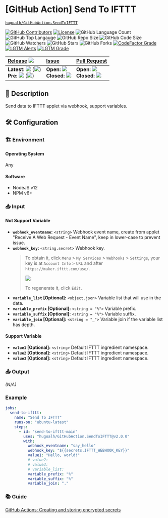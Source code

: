 # \[GitHub Action\] Send To IFTTT

[`hugoalh/GitHubAction.SendToIFTTT`](https://github.com/hugoalh/GitHubAction.SendToIFTTT)

[![GitHub Contributors](https://img.shields.io/github/contributors/hugoalh/GitHubAction.SendToIFTTT?logo=github&logoColor=ffffff&style=flat-square)](https://github.com/hugoalh/GitHubAction.SendToIFTTT/graphs/contributors)
[![License](https://img.shields.io/github/license/hugoalh/GitHubAction.SendToIFTTT?logo=github&logoColor=ffffff&style=flat-square)](./LICENSE.md)
![GitHub Language Count](https://img.shields.io/github/languages/count/hugoalh/GitHubAction.SendToIFTTT?logo=github&logoColor=ffffff&style=flat-square)
![GitHub Top Langauge](https://img.shields.io/github/languages/top/hugoalh/GitHubAction.SendToIFTTT?logo=github&logoColor=ffffff&style=flat-square)
![GitHub Repo Size](https://img.shields.io/github/repo-size/hugoalh/GitHubAction.SendToIFTTT?logo=github&logoColor=ffffff&style=flat-square)
![GitHub Code Size](https://img.shields.io/github/languages/code-size/hugoalh/GitHubAction.SendToIFTTT?logo=github&logoColor=ffffff&style=flat-square)
![GitHub Watchers](https://img.shields.io/github/watchers/hugoalh/GitHubAction.SendToIFTTT?logo=github&logoColor=ffffff&style=flat-square)
![GitHub Stars](https://img.shields.io/github/stars/hugoalh/GitHubAction.SendToIFTTT?logo=github&logoColor=ffffff&style=flat-square)
![GitHub Forks](https://img.shields.io/github/forks/hugoalh/GitHubAction.SendToIFTTT?logo=github&logoColor=ffffff&style=flat-square)
[![CodeFactor Grade](https://img.shields.io/codefactor/grade/github/hugoalh/GitHubAction.SendToIFTTT?logo=codefactor&logoColor=ffffff&style=flat-square)](https://www.codefactor.io/repository/github/hugoalh/githubaction.sendtoifttt)
[![LGTM Alerts](https://img.shields.io/lgtm/alerts/g/hugoalh/GitHubAction.SendToIFTTT.svg?label=%20&logo=lgtm&logoColor=ffffff&style=flat-square)](https://lgtm.com/projects/g/hugoalh/GitHubAction.SendToIFTTT/alerts)
[![LGTM Grade](https://img.shields.io/lgtm/grade/javascript/g/hugoalh/GitHubAction.SendToIFTTT.svg?logo=lgtm&logoColor=ffffff&style=flat-square)](https://lgtm.com/projects/g/hugoalh/GitHubAction.SendToIFTTT/context:javascript)

| **[Release](https://github.com/hugoalh/GitHubAction.SendToIFTTT/releases)** ![](https://img.shields.io/github/downloads/hugoalh/GitHubAction.SendToIFTTT/total?style=flat-square&color=000000&label=%20) | **[Issue](https://github.com/hugoalh/GitHubAction.SendToIFTTT/issues?q=is%3Aissue)** | **[Pull Request](https://github.com/hugoalh/GitHubAction.SendToIFTTT/pulls?q=is%3Apr)** |
|:----|:----|:----|
| **Latest:** ![](https://img.shields.io/github/release/hugoalh/GitHubAction.SendToIFTTT?sort=semver&style=flat-square&color=000000&label=%20) (![](https://img.shields.io/github/release-date/hugoalh/GitHubAction.SendToIFTTT?style=flat-square&color=000000&label=%20))<br />**Pre:** ![](https://img.shields.io/github/release/hugoalh/GitHubAction.SendToIFTTT?include_prereleases&sort=semver&style=flat-square&color=000000&label=%20) (![](https://img.shields.io/github/release-date-pre/hugoalh/GitHubAction.SendToIFTTT?style=flat-square&color=000000&label=%20)) | **Open:** ![](https://img.shields.io/github/issues-raw/hugoalh/GitHubAction.SendToIFTTT?style=flat-square&color=000000&label=%20)<br />**Closed:** ![](https://img.shields.io/github/issues-closed-raw/hugoalh/GitHubAction.SendToIFTTT?style=flat-square&color=000000&label=%20) | **Open:** ![](https://img.shields.io/github/issues-pr-raw/hugoalh/GitHubAction.SendToIFTTT?style=flat-square&color=000000&label=%20)<br />**Closed:** ![](https://img.shields.io/github/issues-pr-closed-raw/hugoalh/GitHubAction.SendToIFTTT?style=flat-square&color=000000&label=%20) |

## 📜 Description

Send data to IFTTT applet via webhook, support variables.

## 🛠 Configuration

### 🏗 Environment

#### Operating System

Any

#### Software

- NodeJS v12
- NPM v6+

### 📥 Input

#### Not Support Variable

- **`webhook_eventname`:** `<string>` Webhook event name, create from applet "Receive A Web Request - Event Name", keep in lower-case to prevent issue.
- **`webhook_key`:** `<string.secret>` Webhook key.
  > To obtain it, click `Menu` > `My Services` > `Webhooks` > `Settings`, your key is at `Account Info` > `URL` and after `https://maker.ifttt.com/use/`.
  > 
  > ![](https://i.imgur.com/ihnqN5B.png)
  > 
  > To regenerate it, click `Edit`.
- **`variable_list` \[Optional\]:** `<object.json>` Variable list that will use in the data.
- **`variable_prefix` \[Optional\]:** `<string = "%">` Variable prefix.
- **`variable_suffix` \[Optional\]:** `<string = "%">` Variable suffix.
- **`variable_join` \[Optional\]:** `<string = "_">` Variable join if the variable list has depth.

#### Support Variable

- **`value1` \[Optional\]:** `<string>` Default IFTTT ingredient namespace.
- **`value2` \[Optional\]:** `<string>` Default IFTTT ingredient namespace.
- **`value3` \[Optional\]:** `<string>` Default IFTTT ingredient namespace.

### 📤 Output

*(N/A)*

### Example

```yaml
jobs:
  send-to-ifttt:
    name: "Send To IFTTT"
    runs-on: "ubuntu-latest"
    steps:
      - id: "send-to-ifttt-main"
        uses: "hugoalh/GitHubAction.SendToIFTTT@v2.0.0"
        with:
          webhook_eventname: "say_hello"
          webhook_key: "${{secrets.IFTTT_WEBHOOK_KEY}}"
          value1: "Hello, world!"
          # value2:
          # value3:
          # variable_list:
          variable_prefix: "%"
          variable_suffix: "%"
          variable_join: "."
```

### 📚 Guide

[GitHub Actions: Creating and storing encrypted secrets](https://help.github.com/en/actions/configuring-and-managing-workflows/creating-and-storing-encrypted-secrets)
